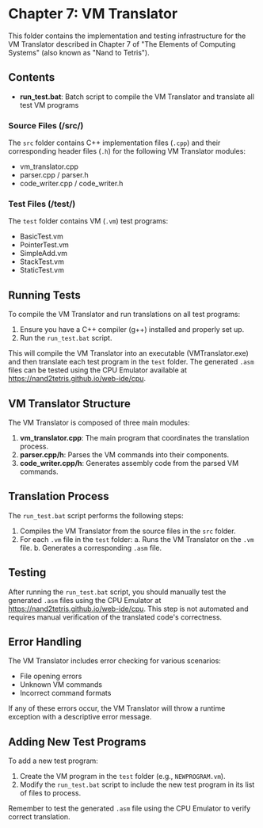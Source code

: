 # Chapter 7: VM Translator

This folder contains the implementation and testing infrastructure for the VM Translator described in Chapter 7 of "The Elements of Computing Systems" (also known as "Nand to Tetris").

## Contents

- **run_test.bat**: Batch script to compile the VM Translator and translate all test VM programs

### Source Files (/src/)
The `src` folder contains C++ implementation files (`.cpp`) and their corresponding header files (`.h`) for the following VM Translator modules:

- vm_translator.cpp
- parser.cpp / parser.h
- code_writer.cpp / code_writer.h

### Test Files (/test/)
The `test` folder contains VM (`.vm`) test programs:

- BasicTest.vm
- PointerTest.vm
- SimpleAdd.vm
- StackTest.vm
- StaticTest.vm

## Running Tests

To compile the VM Translator and run translations on all test programs:

1. Ensure you have a C++ compiler (g++) installed and properly set up.
2. Run the `run_test.bat` script.

This will compile the VM Translator into an executable (VMTranslator.exe) and then translate each test program in the `test` folder. The generated `.asm` files can be tested using the CPU Emulator available at https://nand2tetris.github.io/web-ide/cpu.

## VM Translator Structure

The VM Translator is composed of three main modules:

1. **vm_translator.cpp**: The main program that coordinates the translation process.
2. **parser.cpp/h**: Parses the VM commands into their components.
3. **code_writer.cpp/h**: Generates assembly code from the parsed VM commands.

## Translation Process

The `run_test.bat` script performs the following steps:

1. Compiles the VM Translator from the source files in the `src` folder.
2. For each `.vm` file in the `test` folder:
   a. Runs the VM Translator on the `.vm` file.
   b. Generates a corresponding `.asm` file.

## Testing

After running the `run_test.bat` script, you should manually test the generated `.asm` files using the CPU Emulator at https://nand2tetris.github.io/web-ide/cpu. This step is not automated and requires manual verification of the translated code's correctness.

## Error Handling

The VM Translator includes error checking for various scenarios:
- File opening errors
- Unknown VM commands
- Incorrect command formats

If any of these errors occur, the VM Translator will throw a runtime exception with a descriptive error message.

## Adding New Test Programs

To add a new test program:

1. Create the VM program in the `test` folder (e.g., `NEWPROGRAM.vm`).
2. Modify the `run_test.bat` script to include the new test program in its list of files to process.

Remember to test the generated `.asm` file using the CPU Emulator to verify correct translation.